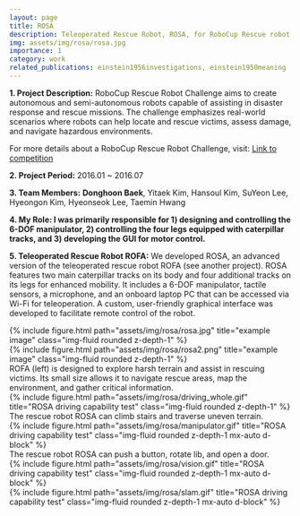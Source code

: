 ```yaml
---
layout: page
title: ROSA
description: Teleoperated Rescue Robot, ROSA, for RoboCup Rescue robot league (Undergraduate Project, 2016)
img: assets/img/rosa/rosa.jpg
importance: 1
category: work
related_publications: einstein1956investigations, einstein1950meaning
---
```


<p><b>1. Project Description:</b> RoboCup Rescue Robot Challenge aims to create autonomous and semi-autonomous robots capable of assisting in disaster response and rescue missions. The challenge emphasizes real-world scenarios where robots can help locate and rescue victims, assess damage, and navigate hazardous environments. </p>

<p>For more details about a RoboCup Rescue Robot Challenge, visit: <a href="https://www.nist.gov/el/intelligent-systems-division-73500/robocuprescue-league-2016">Link to competition</a></p>

<p><b>2. Project Period:</b> 2016.01 ~ 2016.07 </p>
<p><b>3. Team Members:</b> <b>Donghoon Baek</b>, Yitaek Kim, Hansoul Kim, SuYeon Lee, Hyeongon Kim, Hyeonseok Lee, Taemin Hwang </p>
<p><b>4. My Role: I was primarily responsible for 1) designing and controlling the 6-DOF manipulator, 2) controlling the four legs equipped with caterpillar tracks, and 3) developing the GUI for motor control. </b></p>


<b>5. Teleoperated Rescue Robot ROFA:</b> We developed ROSA, an advanced version of the teleoperated rescue robot ROFA (see another project). ROSA features two main caterpillar tracks on its body and four additional tracks on its legs for enhanced mobility. It includes a 6-DOF manipulator, tactile sensors, a microphone, and an onboard laptop PC that can be accessed via Wi-Fi for teleoperation. A custom, user-friendly graphical interface was developed to facilitate remote control of the robot.


<div class="row">
    <div class="col-sm mt-3 mt-md-0">
        {% include figure.html path="assets/img/rosa/rosa.jpg" title="example image" class="img-fluid rounded z-depth-1" %}
    </div>
    <div class="col-sm mt-3 mt-md-0">
        {% include figure.html path="assets/img/rosa/rosa2.png" title="example image" class="img-fluid rounded z-depth-1" %}
    </div>
</div>
<div class="caption">
    ROFA (left) is designed to explore harsh terrain and assist in rescuing victims. Its small size allows it to navigate rescue areas, map the environment, and gather critical information.
</div>


<div class="row justify-content-center">
    <div class="col-sm mt-3 mt-md-0 text-center">
        {% include figure.html path="assets/img/rosa/driving_whole.gif" title="ROSA driving capability test" class="img-fluid rounded z-depth-1" %}
    </div>
</div>
<div class="caption text-center">
    The rescue robot ROSA can climb stairs and traverse uneven terrain.
</div>


<div class="row justify-content-center">
    <div class="col-sm mt-3 mt-md-0 text-center">
        {% include figure.html path="assets/img/rosa/manipulator.gif" title="ROSA driving capability test" class="img-fluid rounded z-depth-1 mx-auto d-block" %}
    </div>
</div>
<div class="caption text-center">
    The rescue robot ROSA can push a button, rotate lib, and open a door.
</div>

<div class="row justify-content-center">
    <div class="col-sm mt-3 mt-md-0 text-center">
        {% include figure.html path="assets/img/rosa/vision.gif" title="ROSA driving capability test" class="img-fluid rounded z-depth-1 mx-auto d-block" %}
    </div>
</div>


<div class="row justify-content-center">
    <div class="col-sm mt-3 mt-md-0 text-center">
        {% include figure.html path="assets/img/rosa/slam.gif" title="ROSA driving capability test" class="img-fluid rounded z-depth-1 mx-auto d-block" %}
    </div>
</div>


